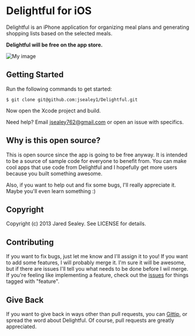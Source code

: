 # Delightful for iOS

Delightful is an iPhone application for organizing meal plans and generating shopping lists based on the selected meals.

**Delightful will be free on the app store.**

![My image](http://s8.postimage.org/4eo641yh1/sample_Image_Small.png)


## Getting Started

Run the following commands to get started:

    $ git clone git@github.com:jsealey1/Delightful.git

Now open the Xcode project and build.

Need help? Email <jsealey762@gmail.com> or open an issue with specifics.


## Why is this open source?

This is open source since the app is going to be free anyway. It is intended to be a source of sample code for everyone to benefit from. You can make cool apps that use code from Delightful and I hopefully get more users because you built something awesome.

Also, if you want to help out and fix some bugs, I'll really appreciate it. Maybe you'll even learn something :)


## Copyright

Copyright (c) 2013 Jared Sealey. See LICENSE for details.

## Contributing

If you want to fix bugs, just let me know and I'll assign it to you! If you want to add some features, I will probably merge it. I'm sure it will be awesome, but if there are issues I'll tell you what needs to be done before I wil merge. If you're feeling like implementing a feature, check out the [issues](https://github.com/jsealey1/Delightful/issues) for things tagged with "feature".


## Give Back

If you want to give back in ways other than pull requests, you can [Gittip](https://www.gittip.com/jsealey1/), or spread the word about Delightful. Of course, pull requests are greatly appreciated.
